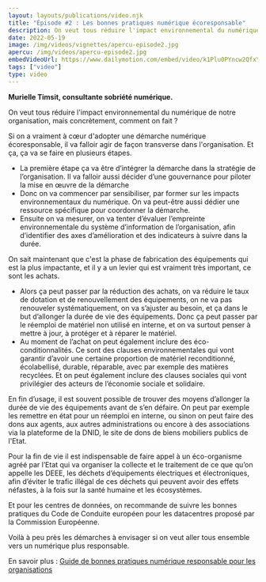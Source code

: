 ```yaml
---
layout: layouts/publications/video.njk
title: "Épisode #2 : Les bonnes pratiques numérique écoresponsable"
description: On veut tous réduire l'impact environnemental du numérique de notre organisation, mais concrètement, comment on fait ?
date: 2022-05-19
image: /img/videos/vignettes/apercu-episode2.jpg
apercu: /img/videos/apercu-episode2.jpg
embedVideoUrl: https://www.dailymotion.com/embed/video/k1Plu0PYncw2QfxYKs2
tags: ["video"]
type: video
---
```


**Murielle Timsit, consultante sobriété numérique.**

On veut tous réduire l'impact environnemental du numérique de notre organisation, mais concrètement, comment on fait ?

Si on a vraiment à cœur d'adopter une démarche numérique écoresponsable, il va falloir agir de façon transverse dans l'organisation. Et ça, ça va se faire en plusieurs étapes.

* La première étape ça va être d’intégrer la démarche dans la stratégie de l’organisation. Il va falloir aussi décider d’une gouvernance pour piloter la mise en œuvre de la démarche
* Donc on va commencer par sensibiliser, par former sur les impacts environnementaux du numérique. On va peut-être aussi dédier une ressource spécifique pour coordonner la démarche.
* Ensuite on va mesurer, on va tenter d’évaluer l’empreinte environnementale du système d’information de l’organisation, afin d’identifier des axes d’amélioration et des indicateurs à suivre dans la durée.

On sait maintenant que c'est la phase de fabrication des équipements qui est la plus impactante, et il y a un levier qui est vraiment très important, ce sont les achats.

* Alors ça peut passer par la réduction des achats, on va réduire le taux de dotation et de renouvellement des équipements, on ne va pas renouveler systématiquement, on va s’ajuster au besoin, et ça dans le but d’allonger la durée de vie des équipements. Donc ça peut passer par le réemploi de matériel non utilisé en interne, et on va surtout penser à mettre à jour, à protéger et à réparer le matériel.
* Au moment de l’achat on peut également inclure des éco-conditionnalités. Ce sont des clauses environnementales qui vont garantir d’avoir une certaine proportion de matériel reconditionné, écolabellisé, durable, réparable, avec par exemple des matières recyclées. Et on peut également inclure des clauses sociales qui vont privilégier des acteurs de l’économie sociale et solidaire.

En fin d’usage, il est souvent possible de trouver des moyens d’allonger la durée de vie des équipements avant de s’en défaire. On peut par exemple les remettre en état pour un réemploi en interne, ou sinon on peut faire des dons aux agents, aux autres administrations ou encore à des associations via la plateforme de la DNID, le site de dons de biens mobiliers publics de l'Etat.

Pour la fin de vie il est indispensable de faire appel à un éco-organisme agréé par l’Etat qui va organiser la collecte et le traitement de ce que qu’on appelle les DEEE, les déchets d’équipements électriques et électroniques, afin d’éviter le trafic illégal de ces déchets qui peuvent avoir des effets néfastes, à la fois sur la santé humaine et les écosystèmes.

Et pour les centres de données, on recommande de suivre les bonnes pratiques du Code de Conduite européen pour les datacentres proposé par la Commission Européenne.

Voilà à peu près les démarches à envisager si on veut aller tous ensemble vers un numérique plus responsable.

En savoir plus : [Guide de bonnes pratiques numérique responsable pour les organisations](/publications/bonnes-pratiques/)
